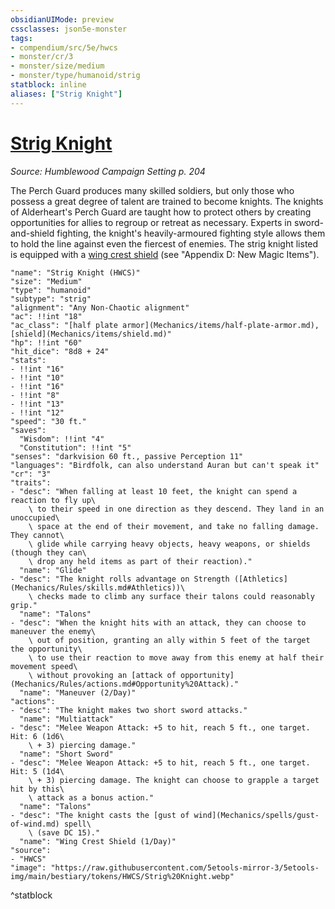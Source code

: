 ```yaml
---
obsidianUIMode: preview
cssclasses: json5e-monster
tags:
- compendium/src/5e/hwcs
- monster/cr/3
- monster/size/medium
- monster/type/humanoid/strig
statblock: inline
aliases: ["Strig Knight"]
---
```

# [Strig Knight](Mechanics\bestiary\humanoid/strig-knight-hwcs.md)
*Source: Humblewood Campaign Setting p. 204*  

The Perch Guard produces many skilled soldiers, but only those who possess a great degree of talent are trained to become knights. The knights of Alderheart's Perch Guard are taught how to protect others by creating opportunities for allies to regroup or retreat as necessary. Experts in sword-and-shield fighting, the knight's heavily-armoured fighting style allows them to hold the line against even the fiercest of enemies. The strig knight listed is equipped with a [wing crest shield](Mechanics/items/wing-crest-shield-hwcs.md) (see "Appendix D: New Magic Items").

```statblock
"name": "Strig Knight (HWCS)"
"size": "Medium"
"type": "humanoid"
"subtype": "strig"
"alignment": "Any Non-Chaotic alignment"
"ac": !!int "18"
"ac_class": "[half plate armor](Mechanics/items/half-plate-armor.md), [shield](Mechanics/items/shield.md)"
"hp": !!int "60"
"hit_dice": "8d8 + 24"
"stats":
- !!int "16"
- !!int "10"
- !!int "16"
- !!int "8"
- !!int "13"
- !!int "12"
"speed": "30 ft."
"saves":
  "Wisdom": !!int "4"
  "Constitution": !!int "5"
"senses": "darkvision 60 ft., passive Perception 11"
"languages": "Birdfolk, can also understand Auran but can't speak it"
"cr": "3"
"traits":
- "desc": "When falling at least 10 feet, the knight can spend a reaction to fly up\
    \ to their speed in one direction as they descend. They land in an unoccupied\
    \ space at the end of their movement, and take no falling damage. They cannot\
    \ glide while carrying heavy objects, heavy weapons, or shields (though they can\
    \ drop any held items as part of their reaction)."
  "name": "Glide"
- "desc": "The knight rolls advantage on Strength ([Athletics](Mechanics/Rules/skills.md#Athletics))\
    \ checks made to climb any surface their talons could reasonably grip."
  "name": "Talons"
- "desc": "When the knight hits with an attack, they can choose to maneuver the enemy\
    \ out of position, granting an ally within 5 feet of the target the opportunity\
    \ to use their reaction to move away from this enemy at half their movement speed\
    \ without provoking an [attack of opportunity](Mechanics/Rules/actions.md#Opportunity%20Attack)."
  "name": "Maneuver (2/Day)"
"actions":
- "desc": "The knight makes two short sword attacks."
  "name": "Multiattack"
- "desc": "Melee Weapon Attack: +5 to hit, reach 5 ft., one target. Hit: 6 (1d6\
    \ + 3) piercing damage."
  "name": "Short Sword"
- "desc": "Melee Weapon Attack: +5 to hit, reach 5 ft., one target. Hit: 5 (1d4\
    \ + 3) piercing damage. The knight can choose to grapple a target hit by this\
    \ attack as a bonus action."
  "name": "Talons"
- "desc": "The knight casts the [gust of wind](Mechanics/spells/gust-of-wind.md) spell\
    \ (save DC 15)."
  "name": "Wing Crest Shield (1/Day)"
"source":
- "HWCS"
"image": "https://raw.githubusercontent.com/5etools-mirror-3/5etools-img/main/bestiary/tokens/HWCS/Strig%20Knight.webp"
```
^statblock